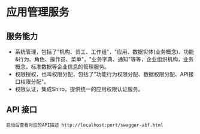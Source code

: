 # 应用管理服务

## 服务能力

- 系统管理，包括了"机构、员工、工作组"，"应用、数据实体(业务概念)、功能&行为、角色、操作员、菜单"，"业务字典、通知"等等，企业组织机构，业务概念，标准数据等企业信息的管理服务。
- 权限授权，也叫权限分配，包括了"功能行为权限分配、数据权限分配、API接口权限分配"。
- 权限认证，集成Shiro，提供统一的应用权限认证服务。

## API 接口

    启动后查看对应的API描述 http://localhost:port/swagger-abf.html

